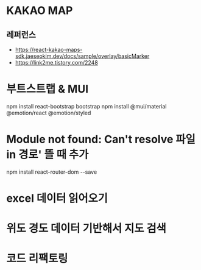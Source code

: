 # KAKAO MAP

## 레퍼런스
- https://react-kakao-maps-sdk.jaeseokim.dev/docs/sample/overlay/basicMarker
- https://link2me.tistory.com/2248


# 부트스트랩 & MUI 
npm install react-bootstrap bootstrap
npm install @mui/material @emotion/react @emotion/styled

# Module not found: Can't resolve 파일 in 경로' 뜰 때 추가
npm install react-router-dom --save


# excel 데이터 읽어오기
# 위도 경도 데이터 기반해서 지도 검색
# 코드 리팩토링

